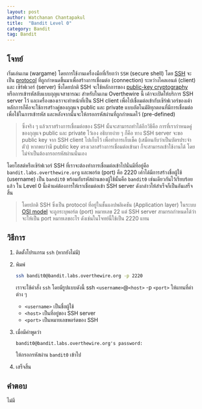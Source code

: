 ```yaml
---
layout: post
author: Watchanan Chantapakul
title:  "Bandit Level 0"
category: Bandit
tag: Bandit
---
```


## โจทย์
เริ่มเล่นเกม (wargame) โดยการใช้งานเครื่องมือที่เรียกว่า `SSH` (secure shell) โดย [SSH](https://en.wikipedia.org/wiki/SSH_(Secure_Shell)) จะเป็น [protocol](https://en.wikipedia.org/wiki/Communication_protocol) ที่ถูกกำหนดขึ้นมาเพื่อสร้างการเชื่อมต่อ (connection) ระหว่างไคลเอนต์ (client) และ เซิร์ฟเวอร์ (server) ซึ่งโดยปกติ SSH จะใช้หลักการของ [public-key cryptography](https://en.wikipedia.org/wiki/Public-key_cryptography) หรือการเข้ารหัสลับแบบกุญแจสาธารณะ สำหรับในเกม Overthewire นี้ เค้าจะเปิดให้บริการ SSH server ไว้ และเครื่องของเราจะทำหน้าที่เป็น SSH client เพื่อไปเชื่อมต่อเข้ากับเซิร์ฟเวอร์ของเค้า หลักการก็คือจะใช้การสร้างคู่ของกุญแจ public และ private แบบอัตโนมัติทุกตอนที่มีการเชื่อมต่อเพื่อใช้ในการเข้ารหัส และหลังจากนั้นจะให้กรอกรหัสผ่านที่ถูกกำหนดไว้ (pre-defined)

> ซึ่งจริง ๆ แล้วเราสร้างการเชื่อมต่อของ SSH นั้นจะสามารถทำได้อีกวิธีคือ การที่เรากำหนดคู่ของกุญแจ public และ private ไว้เอง อธิบายง่าย ๆ ก็คือ ทาง SSH server จะขอ public key จาก SSH client ไปเก็บไว้ เพื่อทำการเก็บเช็ค (เสมือนกับว่าเป็นบัตรประจำตัว) หากพบว่ามี public key ตรงเวลาสร้างการเชื่อมต่อเข้ามา ก็จะสามารถเข้าใช้งานได้ โดยไม่จำเป็นต้องกรอกรหัสผ่านนั่นเอง

โดยโฮสต์หรือเซิร์ฟเวอร์ SSH ที่เราจะต้องทำการเชื่อมต่อเข้าไปนั่นมีที่อยู่คือ `bandit.labs.overthewire.org` และพอร์ต (port) คือ 2220 เค้าได้มีการสร้างชื่อผู้ใช้ (username) เป็น `bandit0` พร้อมกับรหัสผ่านของผู้ใช้นั้นคือ `bandit0` เช่นเดียวกันไว้เรียบร้อยแล้ว ใน Level 0 นี้เค้าแค่ต้องการให้เราเชื่อมต่อเข้า SSH server ดังกล่าวให้สำเร็จก็เป็นอันเสร็จสิ้น

> โดยปกติ SSH ซึ่งเป็น protocol ที่อยู่ในชั้นแอปพลิเคชัน (Application layer) ในระบบ [OSI model](https://en.wikipedia.org/wiki/OSI_model) จะถูกระบุพอร์ต (port) หมายเลข 22 แต่ SSH server สามารถกำหนดได้ว่าจะให้เป็น port หมายเลขอะไร ดังเช่นในโจทย์นี้ใช้เป็น 2220 แทน

## วิธีการ
1. ติดตั้งโปรแกรม `ssh` (หากยังไม่มี)
2. พิมพ์
    ```sh
    ssh bandit0@bandit.labs.overthewire.org -p 2220
    ```
    เราจะใช้คำสั่ง `ssh` โดยมีรูปแบบดังนี้ ssh `<username>`@`<host>` -p `<port>` ให้แทนที่ค่าต่าง ๆ
    
    - `<username>` เป็นชื่อผู้ใช้
    - `<host>` เป็นที่อยู่ของ SSH server
    - `<port>` เป็นหมายเลขพอร์ตของ SSH
3. เมื่อมีคำพูดว่า
    ```
    bandit0@bandit.labs.overthewire.org's password:
    ```
    ให้กรอกรหัสผ่าน `bandit0` เข้าไป
4. เสร็จสิ้น

## คำตอบ
ไม่มี